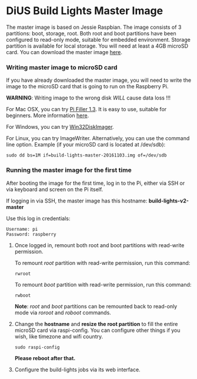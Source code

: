 DiUS Build Lights Master Image
==============================

The master image is based on Jessie Raspbian. The image consists of 3 partitions: boot, storage, root. Both root and boot partitions have been configured to read-only mode, suitable for embedded environment. Storage partition is available for local storage. You will need at least a 4GB microSD card. You can download the master image [here](https://s3-ap-southeast-2.amazonaws.com/dius-build-lights-assets/build-lights-master-20161122.zip).


### Writing master image to microSD card

If you have already downloaded the master image, you will need to write the image to the microSD card that is going to run on the Raspberry Pi.


**WARNING**: Writing image to the wrong disk _WILL_ cause data loss !!!


For Mac OSX, you can try [Pi Filler 1.3](http://ivanx.com/raspberrypi/files/PiFiller.zip). It is easy to use, suitable for beginners. More information [here](http://ivanx.com/raspberrypi/).


For Windows, you can try [Win32DiskImager](http://sourceforge.net/projects/win32diskimager).


For Linux, you can try ImageWriter. Alternatively, you can use the command line option. Example (if your microSD card is located at /dev/sdb):

```
sudo dd bs=1M if=build-lights-master-20161103.img of=/dev/sdb
```


### Running the master image for the first time

After booting the image for the first time, log in to the Pi, either via SSH or via keyboard and screen on the Pi itself.

If logging in via SSH, the master image has this hostname: **build-lights-v2-master**


Use this log in credentials:
```
Username: pi
Password: raspberry
```


1. Once logged in, remount both root and boot partitions with read-write permission.

   To remount *root* partition with read-write permission, run this command:
   ```
   rwroot
   ```

   To remount *boot* partition with read-write permission, run this command:
   ```
   rwboot
   ```

   **Note**: *root* and *boot* partitions can be remounted back to read-only mode via *roroot* and *roboot* commands.


2. Change the **hostname** and **resize the root partition** to fill the entire microSD card via raspi-config. You can configure other things if you wish, like timezone and wifi country.

   ```
   sudo raspi-config
   ```

   **Please reboot after that.**


3. Configure the build-lights jobs via its web interface.
